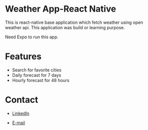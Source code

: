 # Weather App-React Native
This is react-native base application which fetch weather using open weather api. This application was build or learning purpose.

Need Expo to run this app.

# Features
- Search for favorite cities
- Daily forecast for 7 days
- Hourly forecast for 48 hours

# Contact
- [LinkedIn](https://www.linkedin.com/in/ali-babaei-709684167)

- [E-mail](mailto:ali.babaei69@yahoo.com)
